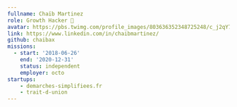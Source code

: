 ```yaml
---
fullname: Chaïb Martinez
role: Growth Hacker 🚀
avatar: https://pbs.twimg.com/profile_images/803636352348725248/c_j2qY7f_400x400.jpg
link: https://www.linkedin.com/in/chaibmartinez/
github: chaibax
missions:
  - start: '2018-06-26'
    end: '2020-12-31'
    status: independent
    employer: octo
startups:
    - demarches-simplifiees.fr
    - trait-d-union
---
```

